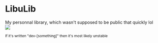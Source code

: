 # LibuLib
My personnal library, which wasn't supposed to be public that quickly lol  
[![](https://jitpack.io/v/u-lumaa/LibuLib.svg)](https://jitpack.io/#u-lumaa/LibuLib)  

<sup>If it's written "dev-[something]" then it's most likely unstable</sup>
